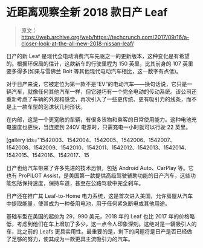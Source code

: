 # 近距离观察全新 2018 款日产 Leaf 

> 原文：<https://web.archive.org/web/https://techcrunch.com/2017/09/16/a-closer-look-at-the-all-new-2018-nissan-leaf/>

日产的新 Leaf 是现代全电动消费汽车先驱之一的更新版本，这种变化是有希望的。根据环保局的估计，这款新车的行驶里程为 150 英里，比其前身的 107 英里要多得多(如果与雪佛兰 Bolt 等其他现代电动汽车相比，这一数字有点低)。

对于日产来说，它被定位为第一款不是“EV”的电动汽车——换句话说，它只是一辆汽车，就像任何其他汽车一样，但它碰巧有一个完全电动的传动系统。该公司还重新考虑了车辆的外观和感觉，再次引入了一些更传统、更有吸引力的线条，而不是上一款车型的泡沫状几何形状。

在内部，这是一个更宽敞的车辆，有很多货物和乘客的日常使用能力。这种电池充电速度也更快，当连接到 240V 电源时，只需充电一小时就可以行驶 22 英里。

[gallery ids="1542003、1542004、1542005、1542006、1542007、1542008、1542009、1542010、1542011、1542012、1542013、1542014、1542015、1542016、1542017、15

日产也给汽车带来了许多先进的技术恐惧，包括 Android Auto、CarPlay 等。它也有 ProPILOT Assist，是美国第一款提供高级驾驶辅助功能的日产汽车，这些功能包括保持速度，保持车道，甚至在公路驾驶中完全刹车。

日产还在推广其 Leaf-to-Home 电力系统，这是首次进入美国，允许房屋从汽车中提取能量，使其成为一种备用电池，用于任何紧急断电或其他用途。

基础车型在美国的起价为 29，990 美元，2018 年的 Leaf 也比 2017 年的价格略低，考虑到他们在车上增加了多少，这一点令人印象深刻。这绝对是一辆吸引人的车，比之前的 Leafs 更具实用性。最重要的是，剩下的问题将是日产是否已经做了足够的努力，使其成为一款更具主流吸引力的汽车。